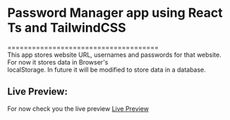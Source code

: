 # Password Manager app using React Ts and TailwindCSS
===================================== <br>
This app stores website URL, usernames and passwords for that website. For now it stores data in Browser's <br>
localStorage. In future it will be modified to store data in a database.
## Live Preview: <br>
For now check you the live preview
[Live Preview](https://managemypasswords.netlify.app/)